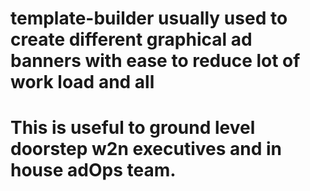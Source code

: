 # template-builder usually used to create different graphical ad banners with ease to reduce lot of work load and all
# This is useful to ground level doorstep w2n executives and in house adOps team. 
